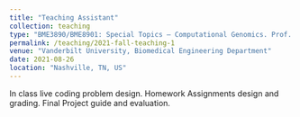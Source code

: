 ```yaml
---
title: "Teaching Assistant"
collection: teaching
type: "BME3890/BME8901: Special Topics – Computational Genomics. Prof. Maizie Zhou"
permalink: /teaching/2021-fall-teaching-1
venue: "Vanderbilt University, Biomedical Engineering Department"
date: 2021-08-26
location: "Nashville, TN, US"
---
```


In class live coding problem design. Homework Assignments design and grading. Final Project guide and evaluation.
